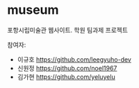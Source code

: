 # museum
포항시립미술관 웹사이트. 학원 팀과제 프로젝트

참여자:
* 이규호 https://github.com/leegyuho-dev
* 신원정 https://github.com/noel1967
* 김가현 https://github.com/yeluyelu
